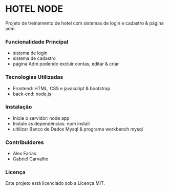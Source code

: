 # HOTEL NODE 

Projeto de treinamento de hotel com sistemas de login e cadastro & página adm.

### Funcionalidade Principal

- sistema de login
-  sistema de cadastro
-  página Adm podendo excluir contas, editar & criar


### Tecnologias Utilizadas

- Frontend: HTML, CSS e javascript & bootstrap
- back-end: node.js

### Instalação 
- Inicie o servidor: node app
- Instale as dependências: npm install
- ultilizar Banco de Dados Mysql & programa workbench mysql

### Contribuidores
- Alex Farias
- Gabriel Carvalho

### Licença
Este projeto está licenciado sob a Licença MIT.
  
